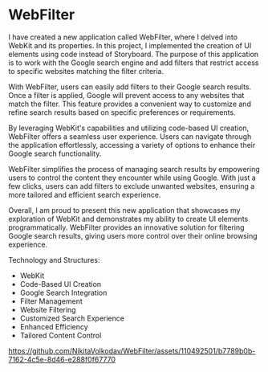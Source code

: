 # WebFilter

I have created a new application called WebFilter, where I delved into WebKit and its properties. In this project, I implemented the creation of UI elements using code instead of Storyboard. The purpose of this application is to work with the Google search engine and add filters that restrict access to specific websites matching the filter criteria.

With WebFilter, users can easily add filters to their Google search results. Once a filter is applied, Google will prevent access to any websites that match the filter. This feature provides a convenient way to customize and refine search results based on specific preferences or requirements.

By leveraging WebKit's capabilities and utilizing code-based UI creation, WebFilter offers a seamless user experience. Users can navigate through the application effortlessly, accessing a variety of options to enhance their Google search functionality.

WebFilter simplifies the process of managing search results by empowering users to control the content they encounter while using Google. With just a few clicks, users can add filters to exclude unwanted websites, ensuring a more tailored and efficient search experience.

Overall, I am proud to present this new application that showcases my exploration of WebKit and demonstrates my ability to create UI elements programmatically. WebFilter provides an innovative solution for filtering Google search results, giving users more control over their online browsing experience.

Technology and Structures: 
- WebKit 
- Code-Based UI Creation
- Google Search Integration
- Filter Management
- Website Filtering
- Customized Search Experience
- Enhanced Efficiency
- Tailored Content Control


https://github.com/NikitaVolkodav/WebFilter/assets/110492501/b7789b0b-7162-4c5e-8d46-e288f0f67770





